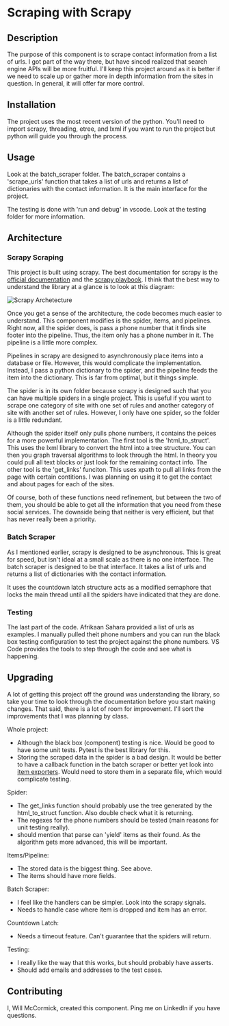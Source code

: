 # Scraping with Scrapy

## Description

The purpose of this component is to scrape contact information from a list of urls. I got part of the way there, but have sinced realized that search engine APIs will be more fruitful. I'll keep this project around as it is better if we need to scale up or gather more in depth information from the sites in question. In general, it will offer far more control. 

## Installation

The project uses the most recent version of the python. You'll need to import scrapy, threading, etree, and lxml if you want to run the project but python will guide you through the process. 

## Usage

Look at the batch_scraper folder. The batch_scraper contains a 'scrape_urls' function that takes a list of urls and returns a list of dictionaries with the contact information. It is the main interface for the project. 

The testing is done with 'run and debug' in vscode. Look at the testing folder for more information.

## Architecture

### Scrapy Scraping

This project is built using scrapy. The best documentation for scrapy is the [official documentation](https://docs.scrapy.org/en/latest/) and the [scrapy playbook](https://thepythonscrapyplaybook.com/). I think that the best way to understand the library at a glance is to look at this diagram:

![Scrapy Archetecture](https://docs.scrapy.org/en/latest/_images/scrapy_architecture_02.png)

Once you get a sense of the architecture, the code becomes much easier to understand. This component modifies is the spider, items, and pipelines. Right now, all the spider does, is pass a phone number that it finds site footer into the pipeline. Thus, the item only has a phone number in it. The pipeline is a little more complex. 

Pipelines in scrapy are designed to asynchronously place items into a database or file. However, this would complicate the implementation. Instead, I pass a python dictionary to the spider, and the pipeline feeds the item into the dictionary. This is far from optimal, but it things simple. 

The spider is in its own folder because scrapy is designed such that you can have multiple spiders in a single project. This is useful if you want to scrape one category of site with one set of rules and another category of site with another set of rules. However, I only have one spider, so the folder is a little redundant.

Although the spider itself only pulls phone numbers, it contains the peices for a more powerful implementation. The first tool is the 'html_to_struct'. This uses the lxml library to convert the html into a tree structure. You can then you graph traversal algorithms to look through the html. In theory you could pull all text blocks or just look for the remaining contact info. The other tool is the 'get_links' funciton. This uses xpath to pull all links from the page with certain contitions. I was planning on 
using it to get the contact and about pages for each of the sites. 

Of course, both of these functions need refinement, but between the two of them, you should be able to get all the information that you need from these social services. The downside being that neither is very efficient, but that has never really been a priority. 

### Batch Scraper

As I mentioned earlier, scrapy is designed to be asynchronous. This is great for speed, but isn't ideal at a small scale as there is no one interface. The batch scraper is designed to be that interface. It takes a list of urls and returns a list of dictionaries with the contact information.

It uses the countdown latch structure acts as a modified semaphore that locks the main thread until all the spiders have indicated that they are done. 

### Testing

The last part of the code. Afrikaan Sahara provided a list of urls as examples. I manually pulled theit phone numbers and you can run the black box testing configuration to test the project against the phone numbers. VS Code provides the tools to step through the code and see what is happening.

## Upgrading

A lot of getting this project off the ground was understanding the library, so take your time to look through the documentation before you start making changes. That said, there is a lot of room for improvement. I'll sort the improvements that I was planning by class.

Whole project: 
 - Although the black box (component) testing is nice. Would be good to have some unit tests. Pytest is the best library for this.
 - Storing the scraped data in the spider is a bad design. It would be better to have a callback function in the batch scraper or better yet look into [item exporters](https://docs.scrapy.org/en/latest/topics/exporters.html?highlight=exporters#built-in-item-exporters-reference). Would need to store them in a separate file, which would complicate testing.

Spider: 
 - The get_links function should probably use the tree generated by the html_to_struct function. Also double check what it is returning.
 - The regexes for the phone numbers should be tested (main reasons for unit testing really).
 - should mention that parse can 'yield' items as their found. As the algorithm gets more advanced, this will be important.

Items/Pipeline: 
 - The stored data is the biggest thing. See above.
 - The items should have more fields.

Batch Scraper: 
 - I feel like the handlers can be simpler. Look into the scrapy signals.
 - Needs to handle case where item is dropped and item has an error.

Countdown Latch: 
 - Needs a timeout feature. Can't guarantee that the spiders will return.

Testing: 
 - I really like the way that this works, but should probably have asserts. 
 - Should add emails and addresses to the test cases.

## Contributing

I, Will McCormick, created this component. Ping me on LinkedIn if you have questions.